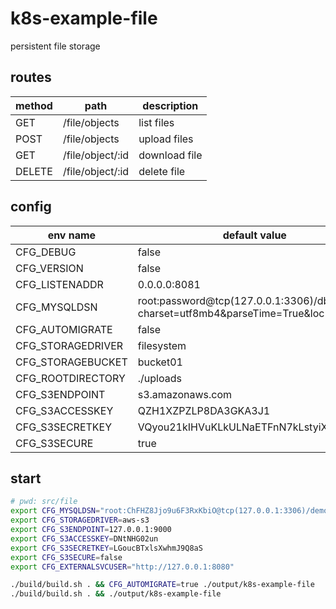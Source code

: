 # k8s-example-file
persistent file storage

## routes
| method | path             | description   |
| ------ | ---------------- | ------------- |
| GET    | /file/objects    | list files    |
| POST   | /file/objects    | upload files  |
| GET    | /file/object/:id | download file |
| DELETE | /file/object/:id | delete file   |

## config
| env name          | default value                                                                   |
| ----------------- | ------------------------------------------------------------------------------- |
| CFG_DEBUG         | false                                                                           |
| CFG_VERSION       | false                                                                           |
| CFG_LISTENADDR    | 0.0.0.0:8081                                                                    |
| CFG_MYSQLDSN      | root:password@tcp(127.0.0.1:3306)/dbname?charset=utf8mb4&parseTime=True&loc=UTC |
| CFG_AUTOMIGRATE   | false                                                                           |
| CFG_STORAGEDRIVER | filesystem                                                                      |
| CFG_STORAGEBUCKET | bucket01                                                                        |
| CFG_ROOTDIRECTORY | ./uploads                                                                       |
| CFG_S3ENDPOINT    | s3.amazonaws.com                                                                |
| CFG_S3ACCESSKEY   | QZH1XZPZLP8DA3GKA3J1                                                            |
| CFG_S3SECRETKEY   | VQyou21kIHVuKLkULNaETFnN7kLstyiX2KEtVbuI                                        |
| CFG_S3SECURE      | true                                                                            |

## start
```sh
# pwd: src/file
export CFG_MYSQLDSN="root:ChFHZ8Jjo9u6F3RxKbiO@tcp(127.0.0.1:3306)/demodb?charset=utf8mb4&parseTime=True&loc=UTC"
export CFG_STORAGEDRIVER=aws-s3
export CFG_S3ENDPOINT=127.0.0.1:9000
export CFG_S3ACCESSKEY=DNtNHG02un
export CFG_S3SECRETKEY=LGoucBTxlsXwhmJ9Q8aS
export CFG_S3SECURE=false
export CFG_EXTERNALSVCUSER="http://127.0.0.1:8080"

./build/build.sh . && CFG_AUTOMIGRATE=true ./output/k8s-example-file
./build/build.sh . && ./output/k8s-example-file
```
